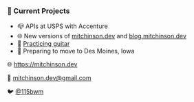 ### 📌 Current Projects
- 📪 APIs at USPS with Accenture
- 🌐 New versions of [mitchinson.dev](https://mitchinson.dev) and [blog.mitchinson.dev](https://blog.mitchinson.dev)
- 🎸 [Practicing guitar](https://soundcloud.com/115bwm/ambulance-holden-tape)
- 🌽 Preparing to move to Des Moines, Iowa

🌐 https://mitchinson.dev

💌 mitchinson.dev@gmail.com

🐦 [@115bwm](https://twitter.com/115bwm)